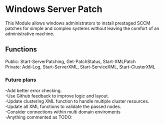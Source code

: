# Windows Server Patch
This Module allows windows administrators to install prestaged SCCM patches for simple and complex systems without leaving the comfort of an administrative machine.


## Functions
Public: Start-ServerPatching, Get-PatchStatus, Start-XMLPatch</br>
Private: Add-Log, Start-ServerXML, Start-ServiceXML, Start-ClusterXML</br>

### Future plans
-Add better error checking.</br>
-Use Github feedback to improve logic and layout.</br>
-Update clustering XML function to handle multiple cluster resources.</br>
-Update all XML functions to validate the passed nodes.</br>
-Consider connections within multi domain enviroments </br>
-Anything commented as TODO:</br>

